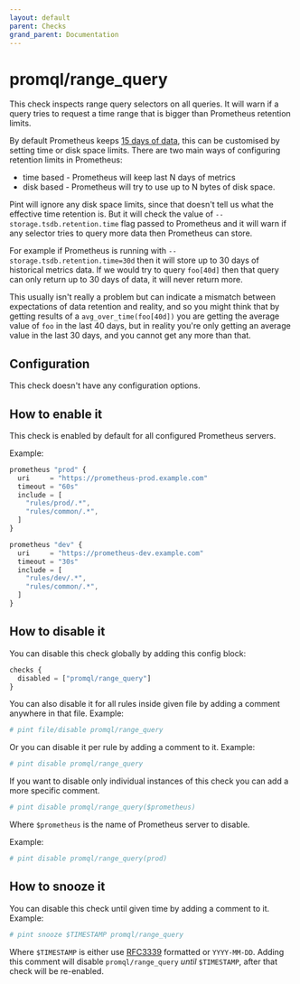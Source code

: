 ```yaml
---
layout: default
parent: Checks
grand_parent: Documentation
---
```


# promql/range_query

This check inspects range query selectors on all queries.
It will warn if a query tries to request a time range that
is bigger than Prometheus retention limits.

By default Prometheus keeps [15 days of data](https://prometheus.io/docs/prometheus/latest/storage/#operational-aspects),
this can be customised by setting time or disk space limits.
There are two main ways of configuring retention limits in Prometheus:

* time based - Prometheus will keep last N days of metrics
* disk based - Prometheus will try to use up to N bytes of disk space.

Pint will ignore any disk space limits, since that doesn't tell us
what the effective time retention is.
But it will check the value of `--storage.tsdb.retention.time` flag passed
to Prometheus and it will warn if any selector tries to query more
data then Prometheus can store.

For example if Prometheus is running with `--storage.tsdb.retention.time=30d`
then it will store up to 30 days of historical metrics data.
If we would try to query `foo[40d]` then that query can only return up
to 30 days of data, it will never return more.

This usually isn't really a problem but can indicate a mismatch between
expectations of data retention and reality, and so you might think that by
getting results of a `avg_over_time(foo[40d])` you are getting the average
value of `foo` in the last 40 days, but in reality you're only getting
an average value in the last 30 days, and you cannot get any more than that.

## Configuration

This check doesn't have any configuration options.

## How to enable it

This check is enabled by default for all configured Prometheus servers.

Example:

```js
prometheus "prod" {
  uri     = "https://prometheus-prod.example.com"
  timeout = "60s"
  include = [
    "rules/prod/.*",
    "rules/common/.*",
  ]
}

prometheus "dev" {
  uri     = "https://prometheus-dev.example.com"
  timeout = "30s"
  include = [
    "rules/dev/.*",
    "rules/common/.*",
  ]
}
```

## How to disable it

You can disable this check globally by adding this config block:

```js
checks {
  disabled = ["promql/range_query"]
}
```

You can also disable it for all rules inside given file by adding
a comment anywhere in that file. Example:

```yaml
# pint file/disable promql/range_query
```

Or you can disable it per rule by adding a comment to it. Example:

```yaml
# pint disable promql/range_query
```

If you want to disable only individual instances of this check
you can add a more specific comment.

```yaml
# pint disable promql/range_query($prometheus)
```

Where `$prometheus` is the name of Prometheus server to disable.

Example:

```yaml
# pint disable promql/range_query(prod)
```

## How to snooze it

You can disable this check until given time by adding a comment to it. Example:

```yaml
# pint snooze $TIMESTAMP promql/range_query
```

Where `$TIMESTAMP` is either use [RFC3339](https://www.rfc-editor.org/rfc/rfc3339)
formatted  or `YYYY-MM-DD`.
Adding this comment will disable `promql/range_query` *until* `$TIMESTAMP`, after that
check will be re-enabled.
